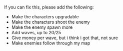 If you can fix this, please add the following:
- Make the characters upgradable
- Make the characters shoot the enemy
- Make the enemy spawn more
- Add waves, up to 20/25
- Give money per wave, but i think i got that, not sure
- Make enemies follow through my map
